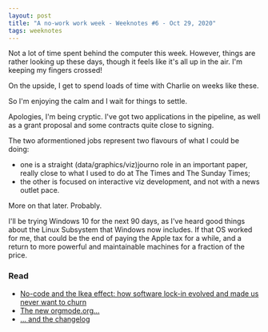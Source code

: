 ```yaml
---
layout: post
title: "A no-work work week - Weeknotes #6 - Oct 29, 2020"
tags: weeknotes
---
```


Not a lot of time spent behind the computer this week. However, things are rather looking up these days, though it feels like it's all up in the air. I'm keeping my fingers crossed!

On the upside, I get to spend loads of time with Charlie on weeks like these.

So I'm enjoying the calm and I wait for things to settle. 

Apologies, I'm being cryptic. I've got two applications in the pipeline, as well as a grant proposal and some contracts quite close to signing.

The two aformentioned jobs represent two flavours of what I could be doing:
+ one is a straight (data/graphics/viz)journo role in an important paper, really close to what I used to do at The Times and The Sunday Times;
+ the other is focused on interactive viz development, and not with a news outlet pace. 

More on that later. Probably.

I'll be trying Windows 10 for the next 90 days, as I've heard good things about the Linux Subsystem that Windows now includes. If that OS worked for me, that could be the end of paying the Apple tax for a while, and a return to more powerful and maintainable machines for a fraction of the price.

### Read
* [No-code and the Ikea effect: how software lock-in evolved and made us never want to churn](https://capiche.com/e/software-lockin)
* [The new orgmode.org...](https://orgmode.org/)
* [... and the changelog](https://orgmode.org/Changes.html)
